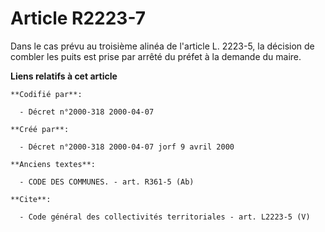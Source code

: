 # Article R2223-7

Dans le cas prévu au troisième alinéa de l'article L. 2223-5, la décision de combler les puits est prise par arrêté du préfet
à la demande du maire.

**Liens relatifs à cet article**

	**Codifié par**:

	  - Décret n°2000-318 2000-04-07

	**Créé par**:

	  - Décret n°2000-318 2000-04-07 jorf 9 avril 2000

	**Anciens textes**:

	  - CODE DES COMMUNES. - art. R361-5 (Ab)

	**Cite**:

	  - Code général des collectivités territoriales - art. L2223-5 (V)
